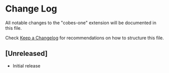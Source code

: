 # Change Log

All notable changes to the "cobes-one" extension will be documented in this file.

Check [Keep a Changelog](http://keepachangelog.com/) for recommendations on how to structure this file.

## [Unreleased]

- Initial release
